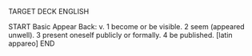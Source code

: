 TARGET DECK
ENGLISH

START
Basic
Appear
Back: v. 1 become or be visible. 2 seem (appeared unwell). 3 present oneself publicly or formally. 4 be published. [latin appareo]
END
